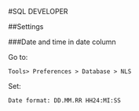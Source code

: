 #SQL DEVELOPER

##Settings

###Date and time in date column

Go to:
```
Tools> Preferences > Database > NLS
```
Set:
```
Date format: DD.MM.RR HH24:MI:SS
```
